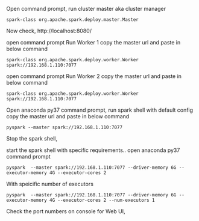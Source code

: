 
Open command prompt, run cluster master aka cluster manager

```
spark-class org.apache.spark.deploy.master.Master
```

Now check, http://localhost:8080/

open command prompt Run Worker 1
copy the master url and paste in below command

```
spark-class org.apache.spark.deploy.worker.Worker spark://192.168.1.110:7077
```


open command prompt Run Worker 2
copy the master url and paste in below command
```
spark-class org.apache.spark.deploy.worker.Worker spark://192.168.1.110:7077
```

Open anaconda py37 command prompt, run spark shell with default config
copy the master url and paste in below command
```
pyspark --master spark://192.168.1.110:7077
```

Stop the spark shell, 

start the spark shell with specific requirements..
open  anaconda py37 command prompt
 
```
pyspark  --master spark://192.168.1.110:7077 --driver-memory 6G --executor-memory 4G --executor-cores 2
```

With speicific number of executors

```
pyspark  --master spark://192.168.1.110:7077 --driver-memory 6G --executor-memory 4G --executor-cores 2 --num-executors 1
```



Check the port numbers on console for Web UI,
 
